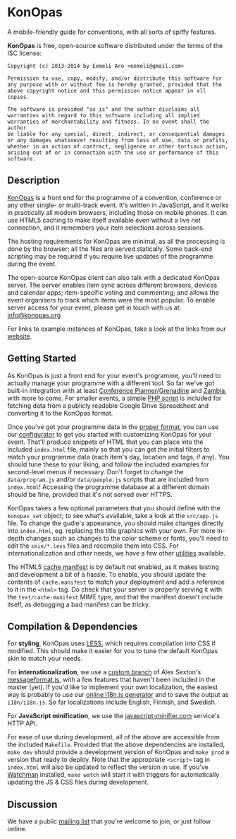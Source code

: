 KonOpas
=======

A mobile-friendly guide for conventions, with all sorts of spiffy features.


**KonOpas** is free, open-source software distributed under the terms of the ISC
license:

	Copyright (c) 2013-2014 by Eemeli Aro <eemeli@gmail.com>

	Permission to use, copy, modify, and/or distribute this software for
	any purpose with or without fee is hereby granted, provided that the
	above copyright notice and this permission notice appear in all copies.

	The software is provided "as is" and the author disclaims all
	warranties with regard to this software including all implied
	warranties of merchantability and fitness. In no event shall the author
	be liable for any special, direct, indirect, or consequential damages
	or any damages whatsoever resulting from loss of use, data or profits,
	whether in an action of contract, negligence or other tortious action,
	arising out of or in connection with the use or performance of this
	software.


## Description

[KonOpas] is a front end for the programme of a convention, conference or any
other single- or multi-track event. It's written in JavaScript, and it works in
practically all modern browsers, including those on mobile phones. It can use
HTML5 caching to make itself available even without a live net connection, and
it remembers your item selections across sessions.

The hosting requirements for KonOpas are minimal, as all the processing is done
by the browser; all the files are served statically. Some back-end scripting may
be required if you require live updates of the programme during the event.

The open-source KonOpas client can also talk with a dedicated KonOpas server.
The server enables item sync across different browsers, devices and calendar
apps; item-specific voting and commenting; and allows the event organisers to
track which items were the most popular. To enable server access for your event,
please get in touch with us at: info@konopas.org

For links to example instances of KonOpas, take a look at the links from our
[website][KonOpas].

[KonOpas]: http://konopas.org/


## Getting Started

As KonOpas is just a front end for your event's programme, you'll need to
actually manage your programme with a different tool. So far we've got built-in
integration with at least [Conference Planner]/[Grenadine] and [Zambia], with
more to come. For smaller events, a simple [PHP script] is included for fetching
data from a publicly readable Google Drive Spreadsheet and converting it to the
KonOpas format.

Once you've got your programme data in the [proper format][KO-fmt], you can use
our [configurator][KO-cfg] to get you started with customizing KonOpas for your
event. That'll produce snippets of HTML that you can place into the included
`index.html` file, mainly so that you can get the initial filters to match your
programme data (each item's day, location and tags, if any). You should tune
these to your liking, and follow the included examples for second-level menus if
necessary. Don't forget to change the `data/program.js` and/or `data/people.js`
scripts that are included from `index.html`! Accessing the programme database at
a different domain should be fine, provided that it's not served over HTTPS.

KonOpas takes a few optional parameters that you should define with the
`konopas_set` object; to see what's available, take a look at the `src/app.js`
file. To change the gudie's appearance, you should make changes directly into
`index.html`, eg. replacing the title graphics with your own. For more in-depth
changes such as changes to the color scheme or fonts, you'll need to edit the
`skin/*.less` files and recompile them into CSS. For internationalization and
other needs, we have a few other [utilities][KO-util] available.

The HTML5 [cache manifest] is by default not enabled, as it makes testing and
development a bit of a hassle. To enable, you should update the contents of
`cache.manifest` to match your deployment and add a reference to it in the
`<html>` tag. Do check that your server is properly serving it with the
`text/cache-manifest` MIME type, and that the manifest doesn't include itself,
as debugging a bad manifest can be tricky.

[Conference Planner]: http://sourceforge.net/projects/conferenceplan/
[Grenadine]: http://events.grenadine.co/
[Zambia]: http://sourceforge.net/projects/zambia/
[PHP script]: https://github.com/eemeli/konopas/tree/master/util/gdrive2js
[KO-fmt]: http://konopas.org/data-fmt
[KO-cfg]: http://konopas.org/util/config
[KO-util]: http://konopas.org/util/
[cache manifest]: http://en.wikipedia.org/wiki/Cache_manifest_in_HTML5


## Compilation & Dependencies

For **styling**, KonOpas uses [LESS], which requires compilation into CSS if
modified. This should make it easier for you to tune the default KonOpas skin to
match your needs.

For **internationalization**, we use a [custom branch][MF-fill] of Alex Sexton's
[messageformat.js], with a few features that haven't been included in the master
(yet). If you'd like to implement your own localization, the easiest way is
probably to use our [online i18n.js generator][KO-i18n] and to save the output
as `i18n/i18n.js`. So far localizations include English, Finnish, and Swedish.

For **JavaScript minification**, we use the [javascript-minifier.com] service's
HTTP API.

For ease of use during development, all of the above are accessible from the
included `Makefile`. Provided that the above dependencies are installed, `make
dev` should provide a development version of KonOpas and `make prod` a version
that ready to deploy. Note that the appropriate `<script>` tag in `index.html`
will also be updated to reflect the version in use. If you've [Watchman]
installed, `make watch` will start it with triggers for automatically updating
the JS & CSS files during development.

[LESS]: http://lesscss.org/
[MF-fill]: https://github.com/eemeli/messageformat.js/tree/fill
[messageformat.js]: https://github.com/SlexAxton/messageformat.js
[KO-i18n]: http://konopas.org/util/i18n/
[javascript-minifier.com]: http://javascript-minifier.com/
[Watchman]: https://github.com/facebook/watchman


## Discussion

We have a public [mailing list][KO-list] that you're welcome to join, or just
follow online.

[KO-list]: https://groups.google.com/d/forum/konopas-dev

